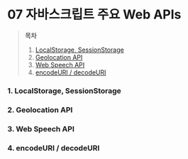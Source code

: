 # 07 자바스크립트 주요 Web APIs

> **목차**
>
> 1. [LocalStorage, SessionStorage](#1-localstorage-sessionstorage)
> 2. [Geolocation API](#2-geolocation-api)
> 3. [Web Speech API](#3-web-speech-api)
> 4. [encodeURI / decodeURI](#4-encodeuri--decodeuri)

### 1. LocalStorage, SessionStorage

### 2. Geolocation API

### 3. Web Speech API

### 4. encodeURI / decodeURI
